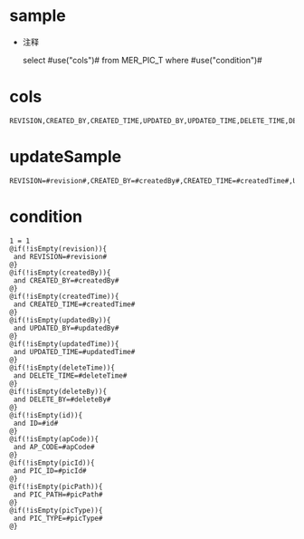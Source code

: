 sample
===
* 注释

	select #use("cols")# from MER_PIC_T  where  #use("condition")#

cols
===
	REVISION,CREATED_BY,CREATED_TIME,UPDATED_BY,UPDATED_TIME,DELETE_TIME,DELETE_BY,ID,AP_CODE,PIC_ID,PIC_PATH,PIC_TYPE

updateSample
===
	
	REVISION=#revision#,CREATED_BY=#createdBy#,CREATED_TIME=#createdTime#,UPDATED_BY=#updatedBy#,UPDATED_TIME=#updatedTime#,DELETE_TIME=#deleteTime#,DELETE_BY=#deleteBy#,ID=#id#,AP_CODE=#apCode#,PIC_ID=#picId#,PIC_PATH=#picPath#,PIC_TYPE=#picType#

condition
===

	1 = 1  
	@if(!isEmpty(revision)){
	 and REVISION=#revision#
	@}
	@if(!isEmpty(createdBy)){
	 and CREATED_BY=#createdBy#
	@}
	@if(!isEmpty(createdTime)){
	 and CREATED_TIME=#createdTime#
	@}
	@if(!isEmpty(updatedBy)){
	 and UPDATED_BY=#updatedBy#
	@}
	@if(!isEmpty(updatedTime)){
	 and UPDATED_TIME=#updatedTime#
	@}
	@if(!isEmpty(deleteTime)){
	 and DELETE_TIME=#deleteTime#
	@}
	@if(!isEmpty(deleteBy)){
	 and DELETE_BY=#deleteBy#
	@}
	@if(!isEmpty(id)){
	 and ID=#id#
	@}
	@if(!isEmpty(apCode)){
	 and AP_CODE=#apCode#
	@}
	@if(!isEmpty(picId)){
	 and PIC_ID=#picId#
	@}
	@if(!isEmpty(picPath)){
	 and PIC_PATH=#picPath#
	@}
	@if(!isEmpty(picType)){
	 and PIC_TYPE=#picType#
	@}
	
	
